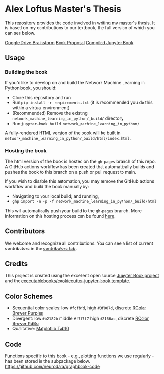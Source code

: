 # Alex Loftus Master's Thesis

This repository provides the code involved in writing my master's thesis. It is based on my contributions to our textbook, the full version of which you can see below.

[Google Drive Brainstorm](https://drive.google.com/drive/folders/1mcMQWv0WfydQSdgchhla7XHj2PBPD-b9?usp=sharing)
[Book Proposal](https://docs.google.com/document/d/1VTlNaogB-WPyex9LYVh7PvmED9S8rNqHoTXlTre_ASA/edit?usp=sharing)
[Compiled Jupyter Book](http://docs.neurodata.io/graph-stats-book/)

## Usage

### Building the book

If you'd like to develop on and build the Network Machine Learning in Python book, you should:

- Clone this repository and run
- Run `pip install -r requirements.txt` (it is recommended you do this within a virtual environment)
- (Recommended) Remove the existing `network_machine_learning_in_python/_build/` directory
- Run `jupyter-book build network_machine_learning_in_python/`

A fully-rendered HTML version of the book will be built in `network_machine_learning_in_python/_build/html/index.html`.

### Hosting the book

The html version of the book is hosted on the `gh-pages` branch of this repo. A GitHub actions workflow has been created that automatically builds and pushes the book to this branch on a push or pull request to main.

If you wish to disable this automation, you may remove the GitHub actions workflow and build the book manually by:

- Navigating to your local build; and running,
- `ghp-import -n -p -f network_machine_learning_in_python/_build/html`

This will automatically push your build to the `gh-pages` branch. More information on this hosting process can be found [here](https://jupyterbook.org/publish/gh-pages.html#manually-host-your-book-with-github-pages).

## Contributors

We welcome and recognize all contributions. You can see a list of current contributors in the [contributors tab](https://github.com/jovo/network_machine_learning_in_python/graphs/contributors).

## Credits

This project is created using the excellent open source [Jupyter Book project](https://jupyterbook.org/) and the [executablebooks/cookiecutter-jupyter-book template](https://github.com/executablebooks/cookiecutter-jupyter-book).

## Color Schemes

- Sequential color scales: low `#fcfbfd`, high `#3f007d`, discrete [RColor Brewer Purples](https://colorbrewer2.org/#type=sequential&scheme=Purples&n=8)
- Divergent: low `#b2182b` middle `#f7f7f7` high `#2166ac`, discrete [RColor Brewer RdBu](https://colorbrewer2.org/#type=diverging&scheme=RdBu&n=9)
- Qualitative: [Matplotlib Tab10](https://matplotlib.org/stable/_images/sphx_glr_colormaps_006.png)

## Code
Functions specific to this book - e.g., plotting functions we use regularly - has been stored in the subpackage below.
https://github.com/neurodata/graphbook-code
